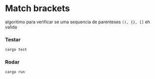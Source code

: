 # Match brackets


algoritimo para verificar se uma sequencia de parenteses `(), {}, []` eh valida

### Testar

```bash
cargo test
```

### Rodar


```bash
cargo run
```

